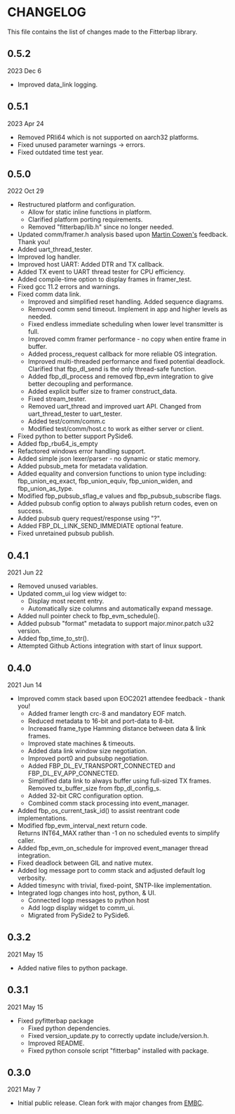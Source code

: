 
# CHANGELOG

This file contains the list of changes made to the Fitterbap library.


## 0.5.2

2023 Dec 6

* Improved data_link logging.


## 0.5.1

2023 Apr 24

* Removed PRIi64 which is not supported on aarch32 platforms.
* Fixed unused parameter warnings -> errors.
* Fixed outdated time test year.


## 0.5.0

2022 Oct 29

* Restructured platform and configuration.
  * Allow for static inline functions in platform.
  * Clarified platform porting requirements.
  * Removed "fitterbap/lib.h" since no longer needed.
* Updated comm/framer.h analysis based upon
  [Martin Cowen's](http://blog.martincowen.me.uk/using-and-misusing-crcs.html)
  feedback.  Thank you!
* Added uart_thread_tester.
* Improved log handler.
* Improved host UART: Added DTR and TX callback.
* Added TX event to UART thread tester for CPU efficiency.
* Added compile-time option to display frames in framer_test.
* Fixed gcc 11.2 errors and warnings.
* Fixed comm data link.
  * Improved and simplified reset handling.  Added sequence diagrams.
  * Removed comm send timeout.  Implement in app and higher levels as needed.
  * Fixed endless immediate scheduling when lower level transmitter is full.
  * Improved comm framer performance - no copy when entire frame in buffer.
  * Added process_request callback for more reliable OS integration.
  * Improved multi-threaded performance and fixed potential deadlock.
    Clarified that fbp_dl_send is the only thread-safe function.
  * Added fbp_dl_process and removed fbp_evm integration to give better
    decoupling and performance.
  * Added explicit buffer size to framer construct_data.
  * Fixed stream_tester.
  * Removed uart_thread and improved uart API.
    Changed from uart_thread_tester to uart_tester.
  * Added test/comm/comm.c
  * Modified test/comm/host.c to work as either server or client.
* Fixed python to better support PySide6.
* Added fbp_rbu64_is_empty
* Refactored windows error handling support.
* Added simple json lexer/parser - no dynamic or static memory.
* Added pubsub_meta for metadata validation.
* Added equality and conversion functions to union type including:
  fbp_union_eq_exact, fbp_union_equiv, fbp_union_widen, and fbp_union_as_type.
* Modified fbp_pubsub_sflag_e values and fbp_pubsub_subscribe flags.
* Added pubsub config option to always publish return codes, even on success.
* Added pubsub query request/response using "?".
* Added FBP_DL_LINK_SEND_IMMEDIATE optional feature.
* Fixed unretained pubsub publish.


## 0.4.1

2021 Jun 22

*   Removed unused variables.
*   Updated comm_ui log view widget to:
    *    Display most recent entry.
    *    Automatically size columns and automatically expand message.
*   Added null pointer check to fbp_evm_schedule().
*   Added pubsub "format" metadata to support major.minor.patch u32 version.
*   Added fbp_time_to_str().
*   Attempted Github Actions integration with start of linux support.


## 0.4.0

2021 Jun 14

*   Improved comm stack based upon EOC2021 attendee feedback - thank you!
    *   Added framer length crc-8 and mandatory EOF match.
    *   Reduced metadata to 16-bit and port-data to 8-bit.
    *   Increased frame_type Hamming distance between data & link frames. 
    *   Improved state machines & timeouts.
    *   Added data link window size negotiation.    
    *   Improved port0 and pubsubp negotiation.
    *   Added FBP_DL_EV_TRANSPORT_CONNECTED and FBP_DL_EV_APP_CONNECTED.
    *   Simplified data link to always buffer using full-sized TX frames.
        Removed tx_buffer_size from fbp_dl_config_s.
    *   Added 32-bit CRC configuration option.
    *   Combined comm stack processing into event_manager.
*   Added fbp_os_current_task_id() to assist reentrant code implementations.
*   Modified fbp_evm_interval_next return code.  
    Returns INT64_MAX rather than -1 on no scheduled events to simplify caller.
*   Added fbp_evm_on_schedule for improved event_manager thread integration. 
*   Fixed deadlock between GIL and native mutex.
*   Added log message port to comm stack and adjusted default log verbosity.
*   Added timesync with trivial, fixed-point, SNTP-like implementation.
*   Integrated logp changes into host, python, & UI.
    *   Connected logp messages to python host
    *   Add logp display widget to comm_ui.
    *   Migrated from PySide2 to PySide6.


## 0.3.2

2021 May 15

*   Added native files to python package.


## 0.3.1

2021 May 15

*   Fixed pyfitterbap package
    *   Fixed python dependencies.
    *   Fixed version_update.py to correctly update include/version.h.
    *   Improved README.
    *   Fixed python console script "fitterbap" installed with package.


## 0.3.0

2021 May 7 

*   Initial public release.
    Clean fork with major changes from [EMBC](https://github.com/mliberty1/embc).
